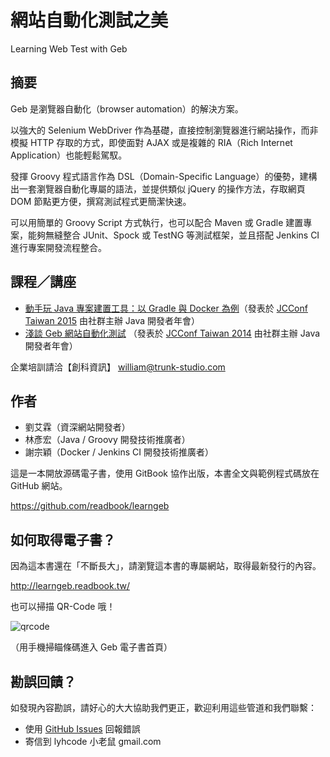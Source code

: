 # 網站自動化測試之美

Learning Web Test with Geb

## 摘要

Geb 是瀏覽器自動化（browser automation）的解決方案。

以強大的 Selenium WebDriver 作為基礎，直接控制瀏覽器進行網站操作，而非模擬 HTTP 存取的方式，即使面對 AJAX 或是複雜的 RIA（Rich Internet Application）也能輕鬆駕馭。

發揮 Groovy 程式語言作為 DSL（Domain-Specific Language）的優勢，建構出一套瀏覽器自動化專屬的語法，並提供類似 jQuery 的操作方法，存取網頁 DOM 節點更方便，撰寫測試程式更簡潔快速。

可以用簡單的 Groovy Script 方式執行，也可以配合 Maven 或 Gradle 建置專案，能夠無縫整合 JUnit、Spock 或 TestNG 等測試框架，並且搭配 Jenkins CI 進行專案開發流程整合。

## 課程／講座

<!--<iframe src="//www.slideshare.net/slideshow/embed_code/41586026" width="425" height="355" frameborder="0" marginwidth="0" marginheight="0" scrolling="no" style="border:1px solid #CCC; border-width:1px; margin-bottom:5px; max-width: 100%;" allowfullscreen> </iframe>-->

* [動手玩 Java 專案建置工具：以 Gradle 與 Docker 為例](http://jcconf.tw/speaker/play-java-with-gradle-and-docker.html)（發表於 [JCConf Taiwan 2015](http://jcconf.tw/schedule.html) 由社群主辦 Java 開發者年會）
* [淺談 Geb 網站自動化測試](http://www.slideshare.net/lyhcode/jcconf-2014gebtalk) （發表於 [JCConf Taiwan 2014](http://jcconf.tw/schedule.html) 由社群主辦 Java 開發者年會）

企業培訓請洽【創科資訊】 william@trunk-studio.com

<!--
## 書評

> 本書所提及的自動測試流程與工具，在實作經驗上是完成專案的神兵利器，在現今的各型專案裡，自動化測試的重要性已遠比寫程式要來的更需要被優先考量，保持研發的熱情，也是自動化測試的價值，沒有正確導入自動化測試將會造成研發成本的多餘耗費。

— Kalvar Lin, manager of Trend Micro research and development.

> Geb是以Groovy所開發的測試工具，底層可以採用Selenium的WebDriver來測試網頁應用程式。這場演講Teddy非常喜歡，講者口條清楚而且按部就班、深入淺出介紹Geb，從一開始如何用Geb測試簡單的網頁、讀取網頁中的元素，到利用Groovy語言的特性，採用Given、When、Then的格式將驗收測試的規格直接寫在測試案例中。講者提到他正在撰寫一本有關測試的書，相當值得期待。

— Teddy, 泰迪軟體創辦人, 分享於搞笑談軟工部落格「[JCConf Taiwan 2014一日遊](http://teddy-chen-tw.blogspot.tw/2014/11/jcconf-taiwan-2014.html)」

> 測試，是開發的源頭，自動化的起點；說到測試，最複雜與困難的地方就屬 functional test，geb 正是專為解決複查前端測試問題的工具！目前在專案上的使用經驗來說，更加的節省測試以及開發上的人力，且一旦完成就成為穩定度的後盾，讓開發者免去重覆測試的消耗，專注於更有價值的開發，正向循環下，一步一步的強健專案體質！如果你被臭蟲或是不定時的系統異常搞的焦頭爛額，一定要試試！透過本書的閱讀，將帶給你前所未有的體驗！

— 謝宗穎, 時間軸主任工程師
-->

## 作者

* 劉艾霖（資深網站開發者）
* 林彥宏（Java / Groovy 開發技術推廣者）
* 謝宗穎（Docker / Jenkins CI 開發技術推廣者）

這是一本開放源碼電子書，使用 GitBook 協作出版，本書全文與範例程式碼放在 GitHub 網站。

https://github.com/readbook/learngeb

## 如何取得電子書？

因為這本書還在「不斷長大」，請瀏覽這本書的專屬網站，取得最新發行的內容。

http://learngeb.readbook.tw/

也可以掃描 QR-Code 哦！

![qrcode](qrcode.png)

（用手機掃瞄條碼進入 Geb 電子書首頁）

## 勘誤回饋？

如發現內容勘誤，請好心的大大協助我們更正，歡迎利用這些管道和我們聯繫：

* 使用 [GitHub Issues](https://github.com/lyhcode/learning-geb/issues) 回報錯誤
* 寄信到 lyhcode 小老鼠 gmail.com
